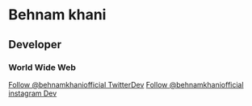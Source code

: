 # Behnam khani
##  Developer 
###  World Wide Web
<a class="twitter-follow-button"
  href="https://twitter.com/behnamofficials">
Follow @behnamkhaniofficial TwitterDev</a>
<a class="instagram-follow-button"
  href="https://instagram.com/behnamkhaniofficial">
Follow @behnamkhaniofficial instagram Dev</a>
 

